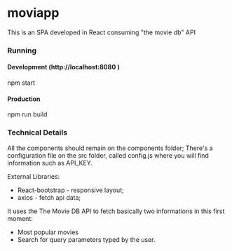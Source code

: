 # moviapp
This is an SPA developed in React consuming "the movie db" API


### Running ###

#### Development (http://localhost:8080 )
npm start

#### Production
npm run build

### Technical Details ###
All the components should remain on the components folder;
There's a configuration file on the src folder, called config.js where you will find information such as API_KEY.

External Libraries:
* React-bootstrap - responsive layout;
* axios - fetch api data;


It uses the The Movie DB API to fetch basically two informations in this first moment:
* Most popular movies
* Search for query parameters typed by the user.



